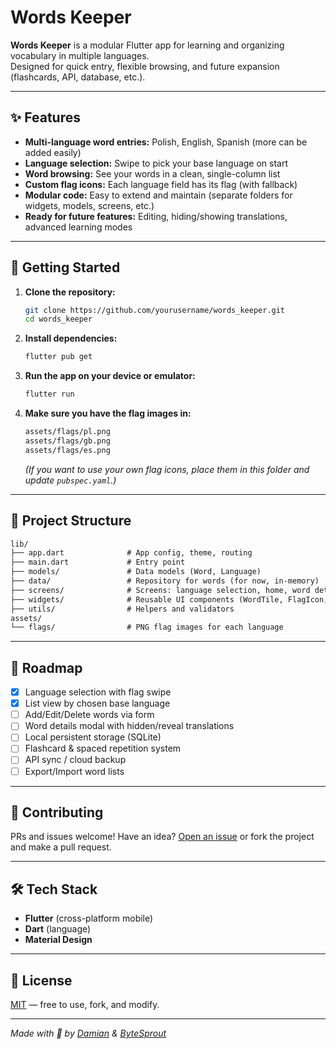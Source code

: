 # Words Keeper

**Words Keeper** is a modular Flutter app for learning and organizing vocabulary in multiple languages.  
Designed for quick entry, flexible browsing, and future expansion (flashcards, API, database, etc.).

---

## ✨ Features

- **Multi-language word entries:** Polish, English, Spanish (more can be added easily)
- **Language selection:** Swipe to pick your base language on start
- **Word browsing:** See your words in a clean, single-column list
- **Custom flag icons:** Each language field has its flag (with fallback)
- **Modular code:** Easy to extend and maintain (separate folders for widgets, models, screens, etc.)
- **Ready for future features:** Editing, hiding/showing translations, advanced learning modes

---

## 🚀 Getting Started

1. **Clone the repository:**

   ```bash
   git clone https://github.com/yourusername/words_keeper.git
   cd words_keeper
   ```

2. **Install dependencies:**

   ```bash
   flutter pub get
   ```

3. **Run the app on your device or emulator:**

   ```bash
   flutter run
   ```

4. **Make sure you have the flag images in:**

   ```txt
   assets/flags/pl.png
   assets/flags/gb.png
   assets/flags/es.png
   ```

   *(If you want to use your own flag icons, place them in this folder and update `pubspec.yaml`.)*

---

## 📂 Project Structure

```txt
lib/
├── app.dart              # App config, theme, routing
├── main.dart             # Entry point
├── models/               # Data models (Word, Language)
├── data/                 # Repository for words (for now, in-memory)
├── screens/              # Screens: language selection, home, word detail, form
├── widgets/              # Reusable UI components (WordTile, FlagIcon, etc.)
├── utils/                # Helpers and validators
assets/
└── flags/                # PNG flag images for each language
```

---

## 📝 Roadmap

- [x] Language selection with flag swipe
- [x] List view by chosen base language
- [ ] Add/Edit/Delete words via form
- [ ] Word details modal with hidden/reveal translations
- [ ] Local persistent storage (SQLite)
- [ ] Flashcard & spaced repetition system
- [ ] API sync / cloud backup
- [ ] Export/Import word lists

---

## 🤝 Contributing

PRs and issues welcome!
Have an idea? [Open an issue](https://github.com/d-zienke/words_keeper/issues) or fork the project and make a pull request.

---

## 🛠️ Tech Stack

- **Flutter** (cross-platform mobile)
- **Dart** (language)
- **Material Design**

---

## 📄 License

[MIT](LICENSE) — free to use, fork, and modify.

---

*Made with 💚 by [Damian](https://www.linkedin.com/in/damian-zienke/) & [ByteSprout](https://chatgpt.com/g/g-685c24daf69481919cc76d7664cac5c9-bytesprout)*
